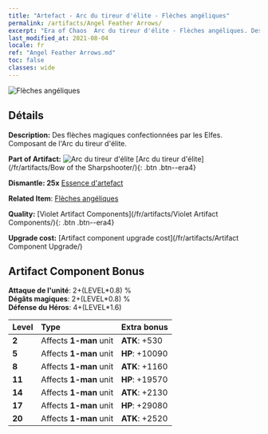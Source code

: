 ```yaml
---
title: "Artefact - Arc du tireur d'élite - Flèches angéliques"
permalink: /artifacts/Angel Feather Arrows/
excerpt: "Era of Chaos  Arc du tireur d'élite - Flèches angéliques. Des flèches magiques confectionnées par les Elfes. Composant de l'Arc du tireur d'élite."
last_modified_at: 2021-08-04
locale: fr
ref: "Angel Feather Arrows.md"
toc: false
classes: wide
---
```


 ![Flèches angéliques](/images/t/artifact_40102.png)



## Détails

 **Description:** Des flèches magiques confectionnées par les Elfes. Composant de l'Arc du tireur d'élite.

 **Part of Artifact:** ![Arc du tireur d'élite](/images/t/icon_artifact_10.png) [Arc du tireur d'élite](/fr/artifacts/Bow of the Sharpshooter/){: .btn .btn--era4}

 **Dismantle: 25x** [Essence d'artefact](/ItemsFR/con_905/)

 **Related Item**: [Flèches angéliques](/ItemsFR/art_104/)

 **Quality:** [Violet Artifact Components](/fr/artifacts/Violet Artifact Components/){: .btn .btn--era4}

 **Upgrade cost:** [Artifact component upgrade cost](/fr/artifacts/Artifact Component Upgrade/)

## Artifact Component Bonus

  **Attaque de l'unité**: 2+(LEVEL\*0.8) %<br/>**Dégâts magiques**: 2+(LEVEL\*0.8) %<br/>**Défense du Héros**: 4+(LEVEL\*1.6)

  |  Level  | Type |    Extra bonus  | 
  |:--------|:-----|:----------------| 
  | **2** | Affects **1-man** unit | **ATK**: +530 | 
  | **5** | Affects **1-man** unit | **HP**: +10090 | 
  | **8** | Affects **1-man** unit | **ATK**: +1160 | 
  | **11** | Affects **1-man** unit | **HP**: +19570 | 
  | **14** | Affects **1-man** unit | **ATK**: +2130 | 
  | **17** | Affects **1-man** unit | **HP**: +29080 | 
  | **20** | Affects **1-man** unit | **ATK**: +2520 | 
